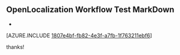 ## OpenLocalization Workflow Test MarkDown
* 

[AZURE.INCLUDE [1807e4bf-fb82-4e3f-a7fb-1f763211ebf6](calleeMd1.md)]

 
thanks!